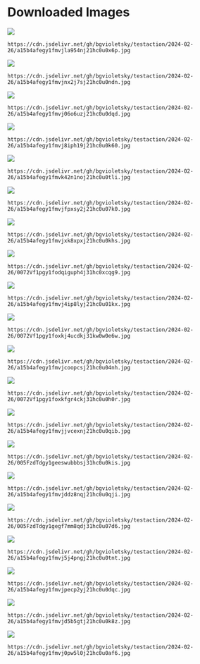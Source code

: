 # Downloaded Images

![](https://cdn.jsdelivr.net/gh/bgvioletsky/testaction/2024-02-26/a15b4afegy1fmvjla954nj21hc0u0x6p.jpg)
```
https://cdn.jsdelivr.net/gh/bgvioletsky/testaction/2024-02-26/a15b4afegy1fmvjla954nj21hc0u0x6p.jpg
```
![](https://cdn.jsdelivr.net/gh/bgvioletsky/testaction/2024-02-26/a15b4afegy1fmvjnx2j7sj21hc0u0ndn.jpg)
```
https://cdn.jsdelivr.net/gh/bgvioletsky/testaction/2024-02-26/a15b4afegy1fmvjnx2j7sj21hc0u0ndn.jpg
```
![](https://cdn.jsdelivr.net/gh/bgvioletsky/testaction/2024-02-26/a15b4afegy1fmvj06o6uzj21hc0u0dqd.jpg)
```
https://cdn.jsdelivr.net/gh/bgvioletsky/testaction/2024-02-26/a15b4afegy1fmvj06o6uzj21hc0u0dqd.jpg
```
![](https://cdn.jsdelivr.net/gh/bgvioletsky/testaction/2024-02-26/a15b4afegy1fmvj8iph19j21hc0u0k60.jpg)
```
https://cdn.jsdelivr.net/gh/bgvioletsky/testaction/2024-02-26/a15b4afegy1fmvj8iph19j21hc0u0k60.jpg
```
![](https://cdn.jsdelivr.net/gh/bgvioletsky/testaction/2024-02-26/a15b4afegy1fmvk42n1noj21hc0u0tli.jpg)
```
https://cdn.jsdelivr.net/gh/bgvioletsky/testaction/2024-02-26/a15b4afegy1fmvk42n1noj21hc0u0tli.jpg
```
![](https://cdn.jsdelivr.net/gh/bgvioletsky/testaction/2024-02-26/a15b4afegy1fmvjfpxsy2j21hc0u07k0.jpg)
```
https://cdn.jsdelivr.net/gh/bgvioletsky/testaction/2024-02-26/a15b4afegy1fmvjfpxsy2j21hc0u07k0.jpg
```
![](https://cdn.jsdelivr.net/gh/bgvioletsky/testaction/2024-02-26/a15b4afegy1fmvjxk8xpxj21hc0u0khs.jpg)
```
https://cdn.jsdelivr.net/gh/bgvioletsky/testaction/2024-02-26/a15b4afegy1fmvjxk8xpxj21hc0u0khs.jpg
```
![](https://cdn.jsdelivr.net/gh/bgvioletsky/testaction/2024-02-26/0072Vf1pgy1fodqiguph4j31hc0xcqg9.jpg)
```
https://cdn.jsdelivr.net/gh/bgvioletsky/testaction/2024-02-26/0072Vf1pgy1fodqiguph4j31hc0xcqg9.jpg
```
![](https://cdn.jsdelivr.net/gh/bgvioletsky/testaction/2024-02-26/a15b4afegy1fmvj4ip8lyj21hc0u01kx.jpg)
```
https://cdn.jsdelivr.net/gh/bgvioletsky/testaction/2024-02-26/a15b4afegy1fmvj4ip8lyj21hc0u01kx.jpg
```
![](https://cdn.jsdelivr.net/gh/bgvioletsky/testaction/2024-02-26/0072Vf1pgy1foxkj4ucdkj31kw0w0e6w.jpg)
```
https://cdn.jsdelivr.net/gh/bgvioletsky/testaction/2024-02-26/0072Vf1pgy1foxkj4ucdkj31kw0w0e6w.jpg
```
![](https://cdn.jsdelivr.net/gh/bgvioletsky/testaction/2024-02-26/a15b4afegy1fmvjcoopcsj21hc0u04nh.jpg)
```
https://cdn.jsdelivr.net/gh/bgvioletsky/testaction/2024-02-26/a15b4afegy1fmvjcoopcsj21hc0u04nh.jpg
```
![](https://cdn.jsdelivr.net/gh/bgvioletsky/testaction/2024-02-26/0072Vf1pgy1foxkfgr4ckj31hc0u0h0r.jpg)
```
https://cdn.jsdelivr.net/gh/bgvioletsky/testaction/2024-02-26/0072Vf1pgy1foxkfgr4ckj31hc0u0h0r.jpg
```
![](https://cdn.jsdelivr.net/gh/bgvioletsky/testaction/2024-02-26/a15b4afegy1fmvjjvcexnj21hc0u0qib.jpg)
```
https://cdn.jsdelivr.net/gh/bgvioletsky/testaction/2024-02-26/a15b4afegy1fmvjjvcexnj21hc0u0qib.jpg
```
![](https://cdn.jsdelivr.net/gh/bgvioletsky/testaction/2024-02-26/005FzdTdgy1geeswubbbsj31hc0u0kis.jpg)
```
https://cdn.jsdelivr.net/gh/bgvioletsky/testaction/2024-02-26/005FzdTdgy1geeswubbbsj31hc0u0kis.jpg
```
![](https://cdn.jsdelivr.net/gh/bgvioletsky/testaction/2024-02-26/a15b4afegy1fmvjddz8nqj21hc0u0qji.jpg)
```
https://cdn.jsdelivr.net/gh/bgvioletsky/testaction/2024-02-26/a15b4afegy1fmvjddz8nqj21hc0u0qji.jpg
```
![](https://cdn.jsdelivr.net/gh/bgvioletsky/testaction/2024-02-26/005FzdTdgy1gegf7mm8qdj31hc0u07d6.jpg)
```
https://cdn.jsdelivr.net/gh/bgvioletsky/testaction/2024-02-26/005FzdTdgy1gegf7mm8qdj31hc0u07d6.jpg
```
![](https://cdn.jsdelivr.net/gh/bgvioletsky/testaction/2024-02-26/a15b4afegy1fmvj5j4pngj21hc0u0tnt.jpg)
```
https://cdn.jsdelivr.net/gh/bgvioletsky/testaction/2024-02-26/a15b4afegy1fmvj5j4pngj21hc0u0tnt.jpg
```
![](https://cdn.jsdelivr.net/gh/bgvioletsky/testaction/2024-02-26/a15b4afegy1fmvjpecp2yj21hc0u0dqc.jpg)
```
https://cdn.jsdelivr.net/gh/bgvioletsky/testaction/2024-02-26/a15b4afegy1fmvjpecp2yj21hc0u0dqc.jpg
```
![](https://cdn.jsdelivr.net/gh/bgvioletsky/testaction/2024-02-26/a15b4afegy1fmvjd5b5gtj21hc0u0k8z.jpg)
```
https://cdn.jsdelivr.net/gh/bgvioletsky/testaction/2024-02-26/a15b4afegy1fmvjd5b5gtj21hc0u0k8z.jpg
```
![](https://cdn.jsdelivr.net/gh/bgvioletsky/testaction/2024-02-26/a15b4afegy1fmvj0pw5l0j21hc0u0af6.jpg)
```
https://cdn.jsdelivr.net/gh/bgvioletsky/testaction/2024-02-26/a15b4afegy1fmvj0pw5l0j21hc0u0af6.jpg
```

